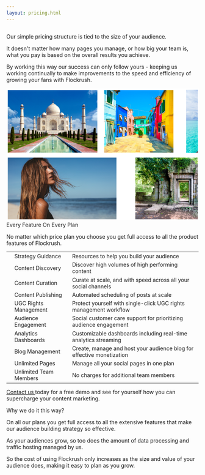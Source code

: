 ```yaml
---
layout: pricing.html
---
```


<div class="ui vertical stripe segment">
  <div class="ui stackable grid">
  <div class="two wide middle aligned column">
</div>
  <div class="seven wide middle aligned column">
  <p class="p-em-166">
            Our simple pricing structure is tied to the size of your audience.
            </p>
  <p>It doesn't matter how many pages you manage, or how big your team is, what you pay is based on the overall results you achieve.</p>
  <p>By working this way our success can only follow yours - keeping us working continually to make improvements to the speed and efficiency of growing your fans with Flockrush.</p>
</div>
  <div class="six wide center aligned right floated column">
  <img class="ui image" src="/img/flockrush-discover-great-content-final.png" alt="Flockrush Discover Great Content">
</div>
</div>
</div>

<div class="ui vertical stripe segment grey-color">
  <div class="ui page container">
  <div class="ui h-bold">
  Every Feature On Every Plan
  </div>
  <p class="p-em-166">
No matter which price plan you choose you get full access to all the product features of Flockrush.
            </p>
  <table class="ui very basic table table-medium"><tbody><tr><td><i class="checkmark icongreen large icon"></i></td><td>Strategy Guidance</td><td>Resources to help you build your audience</td></tr><tr><td><i class="checkmark icongreen large icon"></i></td><td>Content Discovery </td><td>Discover high volumes of high performing content</td></tr><tr><td><i class="checkmark icongreen large icon"></i></td><td>Content Curation</td><td>Curate at scale, and with speed across all your social channels </td></tr><tr><td><i class="checkmark icongreen large icon"></i></td><td>Content Publishing</td><td>Automated scheduling of posts at scale</td></tr><tr><td><i class="checkmark icongreen large icon"></i></td><td>UGC Rights Management</td><td>Protect yourself with single-click UGC rights management workflow</td></tr><tr><td><i class="checkmark icongreen large icon"></i></td><td>Audience Engagement </td><td>Social customer care support for prioritizing audience engagement</td></tr><tr><td><i class="checkmark icongreen large icon"></i></td><td>Analytics Dashboards </td><td>Customizable dashboards including real-time analytics streaming</td></tr><tr><td><i class="checkmark icongreen large icon"></i></td><td>Blog Management </td><td>Create, manage and host your audience blog for effective monetization</td></tr><tr><td><i class="checkmark icongreen large icon"></i></td><td>Unlimited Pages </td><td>Manage all your social pages in one plan</td></tr><tr><td><i class="checkmark icongreen large icon"></i></td><td>Unlimited Team Members </td><td>No charges for additional team members</td></tr></tbody></table>
  <p><a href="http://www.Flockrush.com/custom-demo/" data-href="http://www.Flockrush.com/custom-demo/" class="markup--anchor markup--p-anchor" rel="nofollow" target="_blank">Contact us </a>today for a free demo and see for yourself how you can supercharge your content marketing.</p>
  <p></p>
</div>
</div>

<div class="ui center aligned vertical stripe segment">
  <div class="ui text container">
  <div class="ui h-bold">
Why we do it this way?  </div>
  <p class="p-em-166">
On all our plans you get full access to all the extensive features that make our audience building strategy so effective.</p>
  <p>
As your audiences grow, so too does the amount of data processing and traffic hosting managed by us.</p>
  <p>
So the cost of using Flockrush only increases as the size and value of your audience does, making it easy to plan as you grow.
            </p>
</div>
</div>
